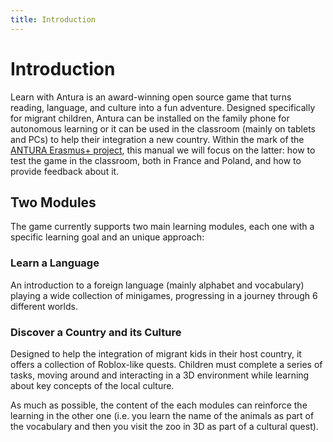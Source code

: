 ```yaml
---
title: Introduction
---
```


# Introduction
Learn with Antura is an award-winning open source game that turns reading, language, and culture into a fun adventure.
Designed specifically for migrant children, Antura can be installed on the family phone for autonomous learning or it can be used in the classroom (mainly on tablets and PCs) to help their integration a new country. Within the mark of the [ANTURA Erasmus+ project](../about/erasmus/index.md), this manual we will focus on the latter: how to test the game in the classroom, both in France and Poland, and how to provide feedback about it.

## Two Modules
The game currently supports two main learning modules, each one with a specific learning goal and an unique approach:

### Learn a Language
An introduction to a foreign language (mainly alphabet and vocabulary) playing a wide collection of minigames, progressing in a journey through 6 different worlds.

### Discover a Country and its Culture
Designed to help the integration of migrant kids in their host country, it offers a collection of Roblox-like quests. Children must complete a series of tasks, moving around and interacting in a 3D environment while learning about key concepts of the local culture.

As much as possible, the content of the each modules can reinforce the learning in the other one (i.e. you learn the name of the animals as part of the vocabulary and then you visit the zoo in 3D as part of a cultural quest).



